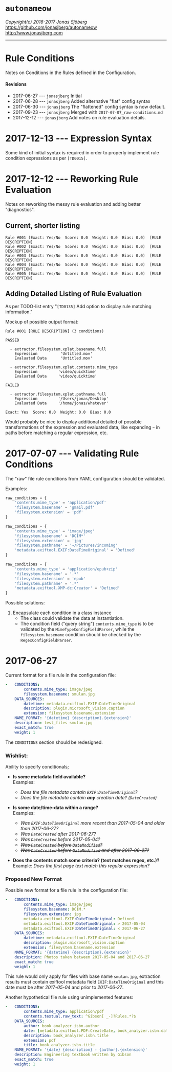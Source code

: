 `autonameow`
============
*Copyright(c) 2016-2017 Jonas Sjöberg*  
<https://github.com/jonasjberg/autonameow>  
<http://www.jonasjberg.com>  

--------------------------------------------------------------------------------

Rule Conditions
===============
Notes on Conditions in the Rules defined in the Configuration.

#### Revisions
* 2017-06-27 --- `jonasjberg` Initial
* 2017-06-28 --- `jonasjberg` Added alternative "flat" config syntax
* 2017-06-30 --- `jonasjberg` The "flattened" config syntax is now default.
* 2017-09-23 --- `jonasjberg` Merged with `2017-07-07_raw-conditions.md`
* 2017-12-12 --- `jonasjberg` Add notes on rule evaluation details.


2017-12-13 --- Expression Syntax
================================
Some kind of initial syntax is required in order to properly implement rule
condition expressions as per `[TD0015]`.




2017-12-12 --- Reworking Rule Evaluation
========================================
Notes on reworking the messy rule evaluation and adding better "diagnostics".


Current, shorter listing
------------------------
```
Rule #001 (Exact: Yes/No  Score: 0.0  Weight: 0.0  Bias: 0.0)  [RULE DESCRIPTION]
Rule #002 (Exact: Yes/No  Score: 0.0  Weight: 0.0  Bias: 0.0)  [RULE DESCRIPTION]
Rule #003 (Exact: Yes/No  Score: 0.0  Weight: 0.0  Bias: 0.0)  [RULE DESCRIPTION]
Rule #004 (Exact: Yes/No  Score: 0.0  Weight: 0.0  Bias: 0.0)  [RULE DESCRIPTION]
Rule #005 (Exact: Yes/No  Score: 0.0  Weight: 0.0  Bias: 0.0)  [RULE DESCRIPTION]
```


Adding Detailed Listing of Rule Evaluation
------------------------------------------
As per TODO-list entry "`[TD0135]` Add option to display rule matching
information."


Mockup of possible output format:

```
Rule #001 [RULE DESCRIPTION] (3 conditions)

PASSED

  - extractor.filesystem.xplat.basename.full
    Expression          'Untitled.mov'
    Evaluated Data      'Untitled.mov'

  - extractor.filesystem.xplat.contents.mime_type
    Expression         'video/quicktime'
    Evaluated Data     'video/quicktime'

FAILED

  - extractor.filesystem.xplat.pathname.full
    Expression         '/Users/jonas/Desktop'
    Evaluated Data     '/home/jonas/whatever'

Exact: Yes  Score: 0.0  Weight: 0.0  Bias: 0.0
```

Would probably be nice to display additional detailed of possible
transformations of the expression and evaluated data, like expanding
`~` in paths before matching a regular expression, etc.


2017-07-07 --- Validating Rule Conditions
=========================================
The "raw" file rule conditions from YAML configuration should be validated.


Examples:

```python
raw_conditions = {
    'contents.mime_type' = 'application/pdf'
    'filesystem.basename' = 'gmail.pdf'
    'filesystem.extension' = 'pdf'
}
```

```python
raw_conditions = {
    'contents.mime_type' = 'image/jpeg'
    'filesystem.basename' = 'DCIM*'
    'filesystem.extension' = 'jpg'
    'filesystem.pathname' = '~/Pictures/incoming'
    'metadata.exiftool.EXIF:DateTimeOriginal' = 'Defined'
}
```

```python
raw_conditions = {
    'contents.mime_type' = 'application/epub+zip'
    'filesystem.basename' = '.*'
    'filesystem.extension' = 'epub'
    'filesystem.pathname' = '.*'
    'metadata.exiftool.XMP-dc:Creator' = 'Defined'
}
```

Possible solutions:

1. Encapsulate each condition in a class instance
    * The class could validate the data at instantiation.
    * The condition field ("query string") `contents.mime_type` is to be
      validated by the `MimeTypeConfigFieldParser`, while the
      `filesystem.basename` condition should be checked by the
      `RegexConfigFieldParser`.


2017-06-27
==========
Current format for a file rule in the configuration file:

```yaml
-   CONDITIONS:
        contents.mime_type: image/jpeg
        filesystem.basename: smulan.jpg
    DATA_SOURCES:
        datetime: metadata.exiftool.EXIF:DateTimeOriginal
        description: plugin.microsoft_vision.caption
        extension: filesystem.basename.extension
    NAME_FORMAT: '{datetime} {description}.{extension}'
    description: test_files smulan.jpg
    exact_match: true
    weight: 1
```


The `CONDITIONS` section should be redesigned.

### Wishlist:
Ability to specify conditionals;

* __Is some metadata field available?__  
  Examples:
    * *Does the file metadata contain `EXIF:DateTimeOriginal`?*
    * *Does the file metadata contain __any__ creation date? (`DateCreated`)*

* __Is some date/time-data within a range?__  
  Examples:
    * *Was `EXIF:DateTimeOriginal` more recent than 2017-05-04 and older than 2017-06-27?*
    * *Was `DateCreated` after 2017-06-27?*
    * *Was `DateCreated` before 2017-05-04?*
    * ~~*Was `DateCreated` before `DateModified`?*~~
    * ~~*Was `DateCreated` before `DateModified` and after 2017-06-27?*~~

* __Does the contents match some criteria? (text matches regex, etc.)?__  
  Example: *Does the first page text match this regular expression?*


### Proposed New Format
Possible new format for a file rule in the configuration file:

```yaml
-   CONDITIONS:
        contents.mime_type: image/jpeg
        filesystem.basename: DCIM.*
        filesystem.extension: jpg
        metadata.exiftool.EXIF:DateTimeOriginal: Defined
        metadata.exiftool.EXIF:DateTimeOriginal: > 2017-05-04
        metadata.exiftool.EXIF:DateTimeOriginal: < 2017-06-27
    DATA_SOURCES:
        datetime: metadata.exiftool.EXIF:DateTimeOriginal
        description: plugin.microsoft_vision.caption
        extension: filesystem.basename.extension
    NAME_FORMAT: '{datetime} {description}.{extension}'
    description: Photos taken between 2017-05-04 and 2017-06-27
    exact_match: true
    weight: 1
```

This rule would only apply for files with base name `smulan.jpg`, extraction
results must contain exiftool metadata field `EXIF:DateTimeOriginal` and this
date must be after *2017-05-04* and prior to *2017-06-27*.



Another hypothetical file rule using unimplemented features:

```yaml
-   CONDITIONS:
        contents.mime_type: application/pdf
        contents.textual.raw_text: ^Gibson[ _-]?Rules.*?$
    DATA_SOURCES:
        author: book_analyzer.isbn.author
        date: [metadata.exiftool.PDF:CreateDate, book_analyzer.isbn.date]
        description: book_analyzer.isbn.title
        extension: pdf
        title: book_analyzer.isbn.title
    NAME_FORMAT: '{date} {description} - {author}.{extension}'
    description: Engineering textbook written by Gibson
    exact_match: true
    weight: 1
```

